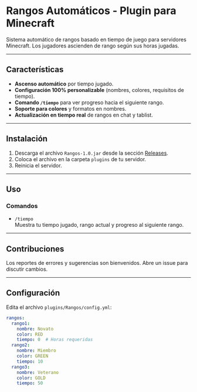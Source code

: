 # Rangos Automáticos - Plugin para Minecraft

Sistema automático de rangos basado en tiempo de juego para servidores Minecraft. Los jugadores ascienden de rango según sus horas jugadas.

---

## Características
- **Ascenso automático** por tiempo jugado.
- **Configuración 100% personalizable** (nombres, colores, requisitos de tiempo).
- **Comando `/tiempo`** para ver progreso hacia el siguiente rango.
- **Soporte para colores** y formatos en nombres.
- **Actualización en tiempo real** de rangos en chat y tablist.

---

## Instalación
1. Descarga el archivo `Rangos-1.0.jar` desde la sección [Releases](https://github.com/EnriqueCazun/Minecraft_Rangos/releases/tag/1.0).
2. Coloca el archivo en la carpeta `plugins` de tu servidor.
3. Reinicia el servidor.

---

## Uso
### Comandos
- `/tiempo`  
  Muestra tu tiempo jugado, rango actual y progreso al siguiente rango.

---

## Contribuciones
Los reportes de errores y sugerencias son bienvenidos. Abre un issue para discutir cambios.

---

## Configuración
Edita el archivo `plugins/Rangos/config.yml`:

```yaml
rangos:
  rango1:
    nombre: Novato
    color: RED
    tiempo: 0  # Horas requeridas
  rango2:
    nombre: Miembro
    color: GREEN
    tiempo: 10
  rango3:
    nombre: Veterano
    color: GOLD
    tiempo: 50
